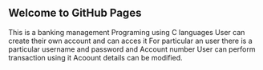## Welcome to GitHub Pages
This is a banking management Programing using C languages
User can create their own account and can acces it
For particular an user there is a particular username and password and Account number
User can perform transaction using it
Acoount details can be modified.
